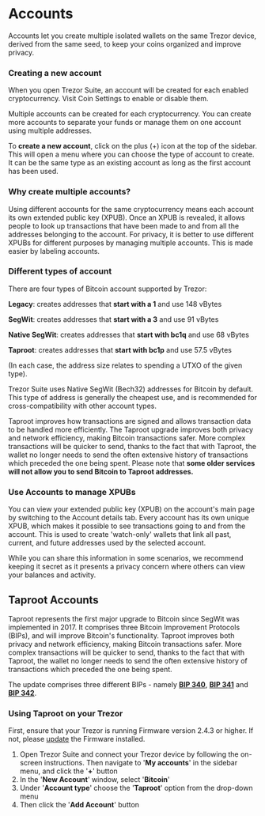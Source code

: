# Accounts

Accounts let you create multiple isolated wallets on the same Trezor device, derived from the same seed, to keep your coins organized and improve privacy.

### Creating a new account

When you open Trezor Suite, an account will be created for each enabled cryptocurrency. Visit Coin Settings to enable or disable them.&#x20;

Multiple accounts can be created for each cryptocurrency. You can create more accounts to separate your funds or manage them on one account using multiple addresses.

To **create a new account**, click on the plus (+) icon at the top of the sidebar. This will open a menu where you can choose the type of account to create. It can be the same type as an existing account as long as the first account has been used.

### **Why create multiple accounts?**

Using different accounts for the same cryptocurrency means each account its own extended public key (XPUB). Once an XPUB is revealed, it allows people to look up transactions that have been made to and from all the addresses belonging to the account. For privacy, it is better to use different XPUBs for different purposes by managing multiple accounts. This is made easier by labeling accounts.

### Different types of account

There are four types of Bitcoin account supported by Trezor:

**Legacy**: creates addresses that **start with a 1** and use 148 vBytes

**SegWit**: creates addresses that **start with a 3** and use 91 vBytes

**Native SegWit**: creates addresses that **start with bc1q** and use 68 vBytes

**Taproot**: creates addresses that **start with bc1p** and use 57.5 vBytes

(In each case, the address size relates to spending a UTXO of the given type).

Trezor Suite uses Native SegWit (Bech32) addresses for Bitcoin by default. This type of address is generally the cheapest use, and is recommended for cross-compatibility with other account types.

Taproot improves how transactions are signed and allows transaction data to be handled more efficiently. The Taproot upgrade improves both privacy and network efficiency, making Bitcoin transactions safer. More complex transactions will be quicker to send, thanks to the fact that with Taproot, the wallet no longer needs to send the often extensive history of transactions which preceded the one being spent. Please note that **some older services will not allow you to send Bitcoin to Taproot addresses.**

### **Use Accounts to manage XPUBs**

You can view your extended public key (XPUB) on the account's main page by switching to the Account details tab. Every account has its own unique XPUB, which makes it possible to see transactions going to and from the account. This is used to create 'watch-only' wallets that link all past, current, and future addresses used by the selected account.&#x20;

While you can share this information in some scenarios, we recommend keeping it secret as it presents a privacy concern where others can view your balances and activity.

## Taproot Accounts

Taproot represents the first major upgrade to Bitcoin since SegWit was implemented in 2017. It comprises three Bitcoin Improvement Protocols (BIPs), and will improve Bitcoin's functionality. Taproot improves both privacy and network efficiency, making Bitcoin transactions safer. More complex transactions will be quicker to send, thanks to the fact that with Taproot, the wallet no longer needs to send the often extensive history of transactions which preceded the one being spent.

The update comprises three different BIPs - namely [**BIP 340**](https://wiki.trezor.io/Taproot), [**BIP 341**](https://wiki.trezor.io/Taproot) and [**BIP 342**](https://wiki.trezor.io/Taproot).

### **Using Taproot on your Trezor**

First, ensure that your Trezor is running Firmware version 2.4.3 or higher. If not, please [update](https://wiki.trezor.io/User\_manual:Updating\_the\_Trezor\_device\_firmware) the Firmware installed.

1. Open Trezor Suite and connect your Trezor device by following the on-screen instructions. Then navigate to '**My accounts**' in the sidebar menu, and click the '**+**' button
2. In the '**New Account**' window, select '**Bitcoin**'
3. Under '**Account type**' choose the '**Taproot**' option from the drop-down menu
4. Then click the '**Add Account**' button
